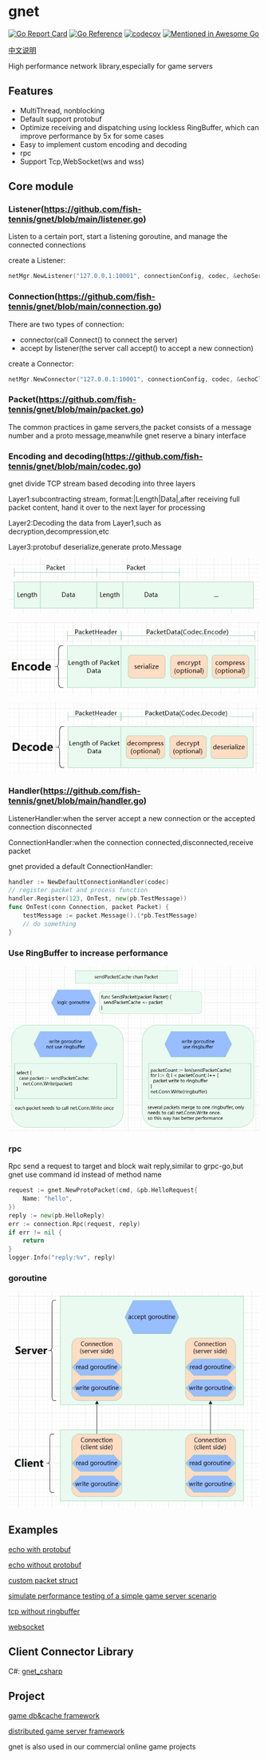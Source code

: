 # gnet
[![Go Report Card](https://goreportcard.com/badge/github.com/fish-tennis/gnet)](https://goreportcard.com/report/github.com/fish-tennis/gnet)
[![Go Reference](https://pkg.go.dev/badge/github.com/fish-tennis/gnet.svg)](https://pkg.go.dev/github.com/fish-tennis/gnet)
[![codecov](https://codecov.io/gh/fish-tennis/gnet/branch/main/graph/badge.svg?token=RJ1C0OJAMK)](https://codecov.io/gh/fish-tennis/gnet)
[![Mentioned in Awesome Go](https://awesome.re/mentioned-badge-flat.svg)](https://github.com/avelino/awesome-go#networking)

[中文说明](https://github.com/fish-tennis/gnet/blob/main/README_cn.md)

High performance network library,especially for game servers

## Features
- MultiThread, nonblocking
- Default support protobuf
- Optimize receiving and dispatching using lockless RingBuffer, which can improve performance by 5x for some cases
- Easy to implement custom encoding and decoding
- rpc
- Support Tcp,WebSocket(ws and wss)

## Core module

### Listener(https://github.com/fish-tennis/gnet/blob/main/listener.go)

Listen to a certain port, start a listening goroutine, and manage the connected connections

create a Listener:

```go
netMgr.NewListener("127.0.0.1:10001", connectionConfig, codec, &echoServerHandler{}, &echoListenerHandler{})
```

### Connection(https://github.com/fish-tennis/gnet/blob/main/connection.go)

There are two types of connection:

- connector(call Connect() to connect the server)
- accept by listener(the server call accept() to accept a new connection)

create a Connector:

```go
netMgr.NewConnector("127.0.0.1:10001", connectionConfig, codec, &echoClientHandler{}, nil)
```

### Packet(https://github.com/fish-tennis/gnet/blob/main/packet.go)

The common practices in game servers,the packet consists of a message number and a proto message,meanwhile gnet reserve a binary interface

### Encoding and decoding(https://github.com/fish-tennis/gnet/blob/main/codec.go)

gnet divide TCP stream based decoding into three layers

Layer1:subcontracting stream, format:|Length|Data|,after receiving full packet content, hand it over to the next layer for processing

Layer2:Decoding the data from Layer1,such as decryption,decompression,etc

Layer3:protobuf deserialize,generate proto.Message

![length & data](https://github.com/fish-tennis/doc/blob/master/imgs/gnet/packet.png)

![encode](https://github.com/fish-tennis/doc/blob/master/imgs/gnet/packet_encode.png)

![decode](https://github.com/fish-tennis/doc/blob/master/imgs/gnet/packet_decode.png)

### Handler(https://github.com/fish-tennis/gnet/blob/main/handler.go)

ListenerHandler:when the server accept a new connection or the accepted connection disconnected

ConnectionHandler:when the connection connected,disconnected,receive packet

gnet provided a default ConnectionHandler:

```go
handler := NewDefaultConnectionHandler(codec)
// register packet and process function
handler.Register(123, OnTest, new(pb.TestMessage))
func OnTest(conn Connection, packet Packet) {
    testMessage := packet.Message().(*pb.TestMessage)
    // do something
}
```

### Use RingBuffer to increase performance

![ringbuffer-performance](https://github.com/fish-tennis/doc/blob/master/imgs/gnet/ringbuffer-performance.png)

### rpc
Rpc send a request to target and block wait reply,similar to grpc-go,but gnet use command id instead of method name
```go
request := gnet.NewProtoPacket(cmd, &pb.HelloRequest{
    Name: "hello",
})
reply := new(pb.HelloReply)
err := connection.Rpc(request, reply)
if err != nil {
    return
}
logger.Info("reply:%v", reply)
```

### goroutine

![connection_goroutine](https://github.com/fish-tennis/doc/blob/master/imgs/gnet/connection_goroutine.png)

## Examples

[echo with protobuf](https://github.com/fish-tennis/gnet/blob/main/echo_proto_test.go)

[echo without protobuf](https://github.com/fish-tennis/gnet/blob/main/echo_data_test.go)

[custom packet struct](https://github.com/fish-tennis/gnet/blob/main/custom_packet_no_ringbuffer_test.go)

[simulate performance testing of a simple game server scenario](https://github.com/fish-tennis/gnet/blob/main/server_test.go)

[tcp without ringbuffer](https://github.com/fish-tennis/gnet/blob/main/tcp_connection_simple_test.go)

[websocket](https://github.com/fish-tennis/gnet/blob/main/ws_connection_test.go)

## Client Connector Library
C#: [gnet_csharp](https://github.com/fish-tennis/gnet_csharp)

## Project

[game db&cache framework](https://github.com/fish-tennis/gentity)

[distributed game server framework](https://github.com/fish-tennis/gserver)

gnet is also used in our commercial online game projects
